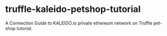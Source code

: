# truffle-kaleido-petshop-tutorial
A Connection Guide to KALEIDO.io private ethereum network on Truffle pet-shop tutorial.
